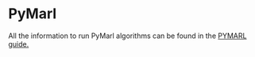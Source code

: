 # PyMarl

All the information to run PyMarl algorithms can be found in the [PYMARL guide.](/imp_marl/EXEC_PYMARL.md)


